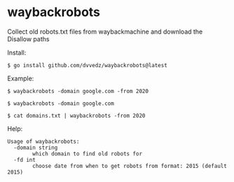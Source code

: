 # waybackrobots

Collect old robots.txt files from waybackmachine and download the Disallow paths

Install:
```shell
$ go install github.com/dvvedz/waybackrobots@latest 
```

Example:

```shell
$ waybackrobots -domain google.com -from 2020

$ waybackrobots -domain google.com

$ cat domains.txt | waybackrobots -from 2020
```

Help:
```plain
Usage of waybackrobots:
  -domain string
        which domain to find old robots for
  -fd int
        choose date from when to get robots from format: 2015 (default 2015)
```
